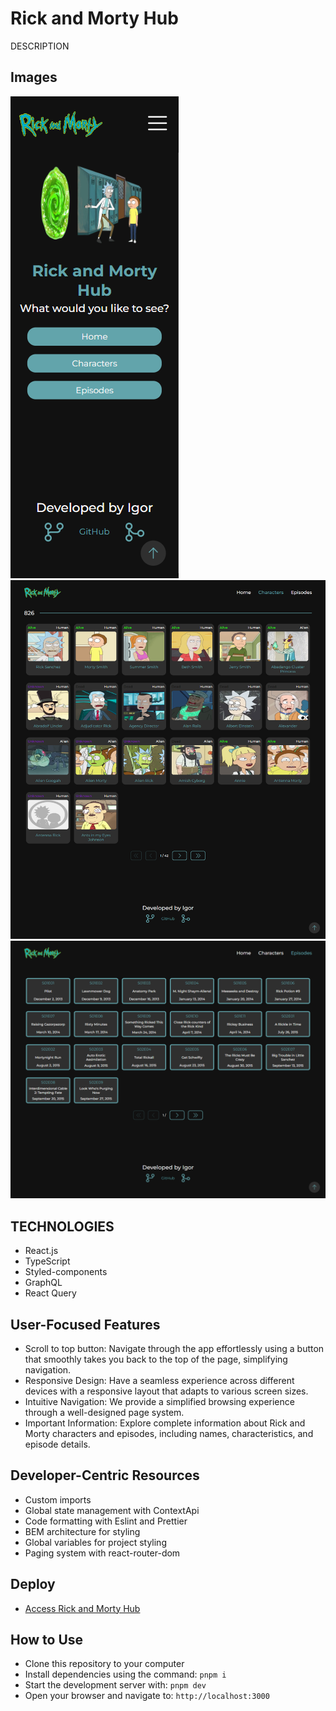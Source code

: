 # Rick and Morty Hub

DESCRIPTION

## Images

![Image 1](./public/assets/image-1.png)
![Image 2](./public/assets/image-2.png)
![Image 3](./public/assets/image-3.png)

## TECHNOLOGIES

-   React.js
-   TypeScript
-   Styled-components
-   GraphQL
-   React Query

## User-Focused Features

-   Scroll to top button: Navigate through the app effortlessly using a button that smoothly takes you back to the top of the page, simplifying navigation.
-   Responsive Design: Have a seamless experience across different devices with a responsive layout that adapts to various screen sizes.
-   Intuitive Navigation: We provide a simplified browsing experience through a well-designed page system.
-   Important Information: Explore complete information about Rick and Morty characters and episodes, including names, characteristics, and episode details.

## Developer-Centric Resources

-   Custom imports
-   Global state management with ContextApi
-   Code formatting with Eslint and Prettier
-   BEM architecture for styling
-   Global variables for project styling
-   Paging system with react-router-dom

## Deploy

-   [Access Rick and Morty Hub](https://rock-and-morty-hub-ig.vercel.app/)

## How to Use

-   Clone this repository to your computer
-   Install dependencies using the command: `pnpm i`
-   Start the development server with: `pnpm dev`
-   Open your browser and navigate to: `http://localhost:3000`
